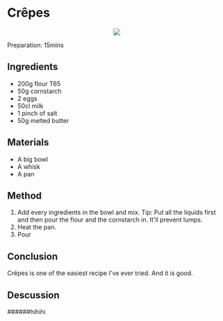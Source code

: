 # Crêpes
<p align="center">
<img src="example.png" />
</p>

Preparation: 15mins

## Ingredients
* 200g flour T65
* 50g cornstarch
* 2 eggs
* 50cl milk
* 1 pinch of salt
* 50g melted butter
## Materials
* A big bowl
* A whisk
* A pan
## Method
1. Add every ingredients in the bowl and mix.
Tip: Put all the liquids first and then pour the flour and the cornstarch in. It'll prevent lumps.
2. Heat the pan.
3. Pour 
## Conclusion
Crêpes is one of the easiest recipe I've ever tried. And it is good.
## Descussion
######hihihi
